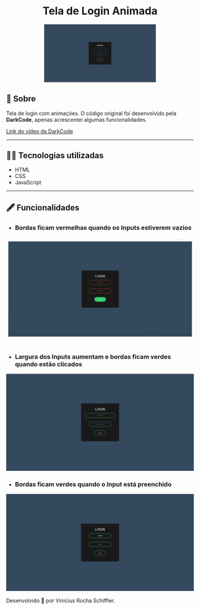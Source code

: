 <h1 align="center">Tela de Login Animada</h1>

<p align="center">
    <img alt="Imagem da Tela de Login" title="Imagem da Tela de Login" src="./ImgToReadMe/img3.png" width="300px">
</p>

## 📖 Sobre
Tela de login com animações. O código original foi desenvolvido pela **DarkCode**, apenas acrescentei algumas funcionalidades.

[Link do vídeo da DarkCode](https://www.youtube.com/watch?v=HV7DtH3J2PU)

---
## 👨‍💻 Tecnologias utilizadas

- HTML
- CSS
- JavaScript
---

## 🖋 Funcionalidades

- ### Bordas ficam vermelhas quando os Inputs estiverem vazios
<p align="center">
    <img alt="Imagem da Tela de Login com as bordas vermelhas" title="Imagem da Tela de Login com as bordas vermelhas" src="ImgToReadMe/img2.png">
</p>

- ### Largura dos Inputs aumentam e bordas ficam verdes quando estão clicados
<p align="center">
    <img alt="Imagem da Tela de Login com as bordas verdes e largura aumentada" title="Imagem da Tela de Login com as bordas verdes e largura aumentada" src="ImgToReadMe/img1.png">
</p>

- ### Bordas ficam verdes quando o Input está preenchido
<p align="center">
    <img alt="Imagem da Tela de Login com as bordas verdes com inputs preenchidos" title="Imagem da Tela de Login com as bordas verdes com inputs preenchidos" src="ImgToReadMe/img4.png">
</p>

Desenvolvido 💚 por Vinicius Rocha Schiffler.

